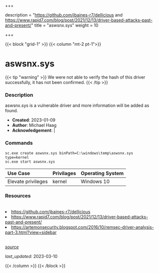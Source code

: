 +++

description = "https://github.com/jbaines-r7/dellicious and https://www.rapid7.com/blog/post/2021/12/13/driver-based-attacks-past-and-present/"
title = "aswsnx.sys"
weight = 10

+++


{{< block "grid-1" >}}
{{< column "mt-2 pt-1">}}


# aswsnx.sys 


{{< tip "warning" >}}
We were not able to verify the hash of this driver successfully, it has not been confirmed.
{{< /tip >}}


### Description

aswsnx.sys is a vulnerable driver and more information will be added as found.

- **Created**: 2023-01-09
- **Author**: Michael Haag
- **Acknowledgement**:  | [](https://twitter.com/)

### Commands

```
sc.exe create aswsnx.sys binPath=C:\windows\temp\aswsnx.sys type=kernel
sc.exe start aswsnx.sys
```

| Use Case | Privilages | Operating System | 
|:---- | ---- | ---- |
| Elevate privileges | kernel | Windows 10 |

### Resources
<br>
<li><a href=" https://github.com/jbaines-r7/dellicious"> https://github.com/jbaines-r7/dellicious</a></li>
<li><a href=" https://www.rapid7.com/blog/post/2021/12/13/driver-based-attacks-past-and-present/"> https://www.rapid7.com/blog/post/2021/12/13/driver-based-attacks-past-and-present/</a></li>
<li><a href="https://artemonsecurity.blogspot.com/2016/10/remsec-driver-analysis-part-3.html?view=sidebar">https://artemonsecurity.blogspot.com/2016/10/remsec-driver-analysis-part-3.html?view=sidebar</a></li>
<br>



[*source*](https://github.com/magicsword-io/LOLDrivers/tree/main/yaml/aswsnx.sys.yml)

*last_updated:* 2023-03-10








{{< /column >}}
{{< /block >}}

